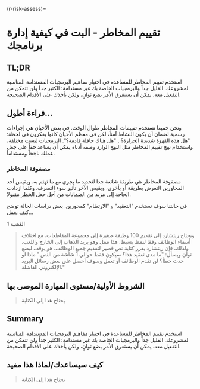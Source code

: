 (r-risk-assess)=
# تقييم المخاطر - البت في كيفية إدارة برنامجك

## TL;DR
استخدم تقييم المخاطر للمساعدة في اختيار مفاهيم البرمجيات المستدامة المناسبة لمشروعك. القليل جداً والبرمجيات الخاصة بك غير مستدامة؛ الكثير جداً ولن تتمكن من التفعيل معه. يمكن أن يستغرق الأمر بضع ثوانٍ، ولكن يأخذك على الأقدام الصحيحة.

## قراءة أطول…
ونحن جميعا نستخدم تقييمات المخاطر طوال الوقت. في بعض الأحيان هي إجراءات رسمية لضمان أن يكون النشاط آمناً، لكن في معظم الأحيان كانوا يفكرون في لحظة: "هل هذه القهوة شديدة الحرارة؟ , "هل هناك حافلة قادمة؟". البرمجيات ليست مختلفة، واستخدام نهج تقييم المخاطر مثل النهج الوارد وصفه أدناه يمكن أن يساعد حقاً على جعل عملك ناجحاً ومستداماً.

### مصفوفة المخاطر
مصفوفة المخاطر هي طريقة شائعة جدا لتحديد ما يجري مع ما تهتم به. ويقيس أحد المحاورين التعرض بطريقة أو بأخرى، ويقيس الآخر تأثير سوء التصرف. وكلما ازدادت الحاجة إلى مزيد من الضمانات من أجل جعل الخطر مقبولا.

في حالتنا سوف نستخدم "التعقيد" و "الارتطام" كمحورين. بعض دراسات الحالة توضح كيف يعمل…

القضية 1

> ويحتاج ريتشارد إلى تقديم 100 وظيفة صغيرة إلى مجموعة المقاطعات، مع اختلاف أسماء الوظائف وفقا لنمط بسيط. هذا ممل وهو يريد الذهاب إلى الخارج واللعب. ولذلك، فإن ريتشارد يقرر كتابة نص قصير لتقديم جميع الوظائف. هو يوقف لبضع ثوان ويسأل: "ما مدى تعقيد هذا؟ سيكون فقط حوالي 1 شاشة من النص." ماذا لو حدث خطأ؟ لن تقدم الوظائف أو تعمل وسوف أحصل على بعض رسائل البريد الإلكتروني الفاشلة."

## الشروط الأولية/مستوى المهارة الموصى بها
> يحتاج هذا إلى الكتابة

## Summary
استخدم تقييم المخاطر للمساعدة في اختيار مفاهيم البرمجيات المستدامة المناسبة لمشروعك. القليل جداً والبرمجيات الخاصة بك غير مستدامة؛ الكثير جداً ولن تتمكن من التفعيل معه. يمكن أن يستغرق الأمر بضع ثوانٍ، ولكن يأخذك على الأقدام الصحيحة.

## كيف سيساعدك/لماذا هذا مفيد
> يحتاج هذا إلى الكتابة
